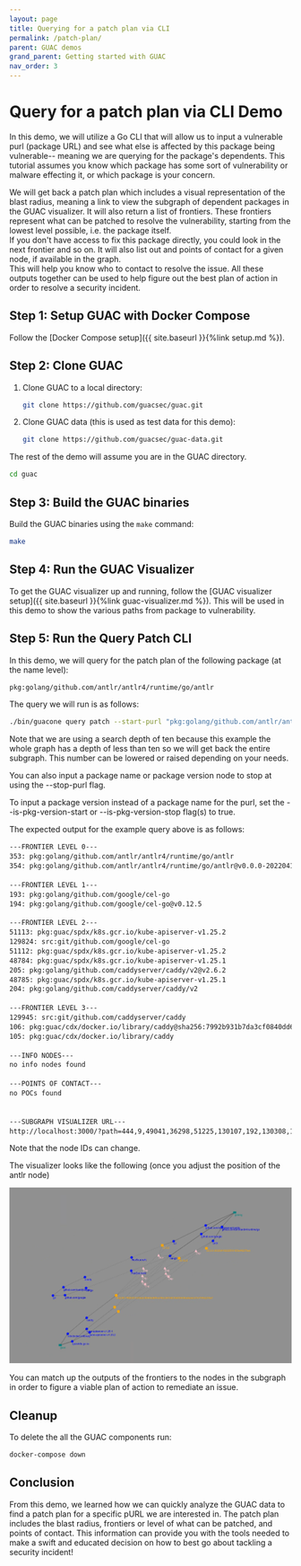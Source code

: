 ```yaml
---
layout: page
title: Querying for a patch plan via CLI
permalink: /patch-plan/
parent: GUAC demos
grand_parent: Getting started with GUAC
nav_order: 3
---
```


# Query for a patch plan via CLI Demo

In this demo, we will utilize a Go CLI that will allow us to input a vulnerable purl
(package URL) and see what else is affected by this package being vulnerable-- meaning
we are querying for the package's dependents. This tutorial assumes you know which package
has some sort of vulnerability or malware effecting it, or which package is your concern.

We will get back a patch plan which includes a visual representation of the blast radius, 
meaning a link to view the subgraph of dependent packages in the GUAC visualizer. 
It will also return a list of frontiers.  These frontiers represent what can be patched to 
resolve the vulnerability, starting from the lowest level possible, i.e. the package itself.  
If you don't have access to fix this package directly, you could look in the next frontier and 
so on. It will also list out and points of contact for a given node, if available in the graph.  
This will help you know who to contact to resolve the issue.  All these outputs together can 
be used to help figure out the best plan of action in order to resolve a security incident.

## Step 1: Setup GUAC with Docker Compose

Follow the [Docker Compose setup]({{ site.baseurl }}{%link setup.md %}).

## Step 2: Clone GUAC

1. Clone GUAC to a local directory:

   ```bash
   git clone https://github.com/guacsec/guac.git
   ```

2. Clone GUAC data (this is used as test data for this demo):

   ```bash
   git clone https://github.com/guacsec/guac-data.git
   ```

The rest of the demo will assume you are in the GUAC directory.

```bash
cd guac
```

## Step 3: Build the GUAC binaries

Build the GUAC binaries using the `make` command:

```bash
make
```

## Step 4: Run the GUAC Visualizer

To get the GUAC visualizer up and running, follow the [GUAC visualizer
setup]({{ site.baseurl }}{%link guac-visualizer.md %}). This will be used in
this demo to show the various paths from package to vulnerability.


## Step 5: Run the Query Patch CLI

In this demo, we will query for the patch plan of the following package (at the name level):
```bash
pkg:golang/github.com/antlr/antlr4/runtime/go/antlr
```

The query we will run is as follows:
```bash
./bin/guacone query patch --start-purl "pkg:golang/github.com/antlr/antlr4/runtime/go/antlr" --search-depth 10
```

Note that we are using a search depth of ten because this example the whole graph has a depth of less than ten
so we will get back the entire subgraph.  This number can be lowered or raised depending on your needs.

You can also input a package name or package version node to stop at using the --stop-purl flag.

To input a package version instead of a package name for the purl, set the --is-pkg-version-start or --is-pkg-version-stop
flag(s) to true.

The expected output for the example query above is as follows:

```bash
---FRONTIER LEVEL 0---
353: pkg:golang/github.com/antlr/antlr4/runtime/go/antlr
354: pkg:golang/github.com/antlr/antlr4/runtime/go/antlr@v0.0.0-20220418222510-f25a4f6275ed

---FRONTIER LEVEL 1---
193: pkg:golang/github.com/google/cel-go
194: pkg:golang/github.com/google/cel-go@v0.12.5

---FRONTIER LEVEL 2---
51113: pkg:guac/spdx/k8s.gcr.io/kube-apiserver-v1.25.2
129824: src:git/github.com/google/cel-go
51112: pkg:guac/spdx/k8s.gcr.io/kube-apiserver-v1.25.2
48784: pkg:guac/spdx/k8s.gcr.io/kube-apiserver-v1.25.1
205: pkg:golang/github.com/caddyserver/caddy/v2@v2.6.2
48785: pkg:guac/spdx/k8s.gcr.io/kube-apiserver-v1.25.1
204: pkg:golang/github.com/caddyserver/caddy/v2

---FRONTIER LEVEL 3---
129945: src:git/github.com/caddyserver/caddy
106: pkg:guac/cdx/docker.io/library/caddy@sha256:7992b931b7da3cf0840dd69ea74b2c67d423faf03408da8abdc31b7590a239a7?tag=latest
105: pkg:guac/cdx/docker.io/library/caddy

---INFO NODES---
no info nodes found

---POINTS OF CONTACT---
no POCs found


---SUBGRAPH VISUALIZER URL--- 
http://localhost:3000/?path=444,9,49041,36298,51225,130107,192,130308,129720,500,49018,51117,130044,203,130284,129937,465,353,354,193,194,51113,129824,51112,48784,205,48785,204,129945,106,105
```

Note that the node IDs can change.

The visualizer looks like the following (once you adjust the position of the antlr node)

![Image from visualizer](assets/images/patch-cli-image.png)

You can match up the outputs of the frontiers to the nodes in the subgraph in order to figure
a viable plan of action to remediate an issue.

## Cleanup

To delete the all the GUAC components run:

```bash
docker-compose down
```

## Conclusion

From this demo, we learned how we can quickly analyze the GUAC data to find a patch plan
for a specific pURL we are interested in.  The patch plan includes the blast radius,
frontiers or level of what can be patched, and points of contact.  This information
can provide you with the tools needed to make a swift and educated decision
on how to best go about tackling a security incident!
